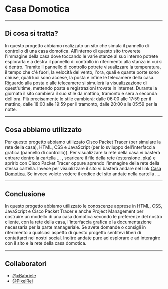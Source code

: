 # Casa Domotica

---

## Di cosa si tratta?
In questo progetto abbiamo realizzato un sito che simula il pannello di controllo di una casa domotica. All'interno di questo sito troverete l'immagine della casa dove toccando le varie stanze al suo interno potrete esplorarla e a destra il pannello di controllo in riferimento alla stanza in cui si è dentro.
Tramite il pannello di controllo potrete visualizzare la temperatura, il tempo che c'è fuori, la velocità del vento, l'ora, quali e quante porte sono chiuse, quali luci sono accese, la posta e infine le telecamere della casa.
Riguardo alla posta e alle telecamere si simulerà la visualizzazione di quest'ultime, mettendo posta e registrazioni trovate in internet.
Durante la giornata il sito cambierà il suo stile da mattino, tramonto e sera a seconda dell'ora. Più precisamente lo stile cambierà: 
dalle 06:00 alle 17:59 per il mattino, 
dalle 18:00 alle 19:59 per il tramonto,
dalle 20:00 alle 05:59 per la notte.

---

## Cosa abbiamo utilizzato
Per questo progetto abbiamo utilizzato Cisco Packet Tracer (per simulare la rete della casa), HTML, CSS e JavaScript (per lo sviluppo dell'interfaccia grafica (pannello di controllo)).
Per visualizzare la rete della casa vi basterà entrare dentro la cartella ... , scaricare il file della rete (estensione .pka) e aprirlo con Cisco Packet Tracer oppure aprendo l'immagine della rete della stessa cartella.
Invece per visualizzare il sito vi basterà andare nel link [Casa Domotica](https://xBabriele.github.io/Casa). Se invece volete vedere il codice del sito andate nella cartella ....

---

## Conclusione
In questo progetto abbiamo utilizzato le conoscenze apprese in HTML, CSS, JavaScript e Cisco Packet Tracer e anche Project Management per costruire un modello di una casa domotica secondo le preferenze del nostro cliente, con la rete della casa, l'interfaccia grafica e la documentazione necessaria per la parte manageriale.
Se avete domande o consigli in riferimento a qualsiasi aspetto di questo progetto sentitevi liberi di contattarci nei nostri social. Inoltre andate pure ad esplorare e ad interagire con il sito e la rete della casa domotica.

---

## Collaboratori
 - [@xBabriele](https://github.com/xBabriele)
 - [@PixelRei](https://github.com/PixelRei)